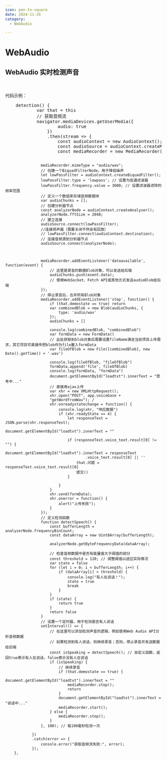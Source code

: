 ```yaml
---
icon: pen-to-square
date: 2024-11-26
category:
  - WebAudio

---
```


# WebAudio

## WebAudio 实时检测声音

<div><br/><br/>代码示例：</div>
<pre>
    detection() {
			var that = this
			// 获取音频流
			navigator.mediaDevices.getUserMedia({
					audio: true
				})
				.then(stream => {
					const audioContext = new AudioContext();
					const audioSource = audioContext.createMediaStreamSource(stream);
					const mediaRecorder = new MediaRecorder(stream);
		
					
					mediaRecorder.mimeType = "audio/wav";
					// 创建一个BiquadFilterNode，用于降低噪声
					let lowPassFilter = audioContext.createBiquadFilter();
					lowPassFilter.type = 'lowpass'; // 设置为低通滤波器
					lowPassFilter.frequency.value = 3000; // 设置滤波器滤除的频率范围
					// 定义一个数组来存储音频数据块
					var audioChunks = [];
					// 创建分析器节点
					const analyzerNode = audioContext.createAnalyser();
					analyzerNode.fftSize = 2048;
					// 建立连接
					audioSource.connect(lowPassFilter);
					//连接扬声器（需要关闭不然会有回放）
					// lowPassFilter.connect(audioContext.destination);
					// 连接音频源到分析器节点
					audioSource.connect(analyzerNode);
					
	

					mediaRecorder.addEventListener('dataavailable', function(event) {
						// 这里是录音的数据Blob对象，可以发送给后端
						audioChunks.push(event.data);
						// 使用WebSocket、Fetch API或其他方式发送audioBlob给后端
					});
					// 停止录音后，合并所有Blob对象
					mediaRecorder.addEventListener('stop', function() {
						if (that.demostate == true) return
						var combinedBlob = new Blob(audioChunks, {
							type: 'audio/wav'
						});
						audioChunks = []

						console.log(combinedBlob, "combinedBlob")
						var formData = new FormData()
						// 此处获取到blob对象后需要设置fileName满足当前项目上传需求，其它项目可直接传把blob作为file塞入formData
						var fileOfBlob = new File([combinedBlob], new Date().getTime() + '.wav')

						console.log(fileOfBlob, "fileOfBlob")
						formData.append('file', fileOfBlob)
						console.log(formData, "formData")
						document.getElementById("loadtxt").innerText = "思考中..."
						// 直接用ajax上传
						var xhr = new XMLHttpRequest();
						xhr.open("POST", app.voicebase +
						"getWordfromWav"); /
						xhr.onreadystatechange = function() {
							console.log(xhr, "响应数据")
							if (xhr.readyState == 4) {
								let responseText = JSON.parse(xhr.responseText);
								document.getElementById("loadtxt").innerText = ""

								if (responseText.voice_text.result[0] != "") {
									document.getElementById("loadtxt").innerText = responseText
										.voice_text.result[0] || ''
									that.问题 = responseText.voice_text.result[0]
									提交()
								}

							}
						}
						xhr.send(formData);
						xhr.onerror = function() {
							alert("上传失败");
						}
					});
					// 定义检测函数
					function detectSpeech() {
						const bufferLength = analyzerNode.frequencyBinCount;
						const dataArray = new Uint8Array(bufferLength);

						analyzerNode.getByteFrequencyData(dataArray);

						// 检查音频数据中是否有能量值大于阈值的部分
						const threshold = 120; // 调整阈值以适应实际情况
						var state = false
						for (let i = 0; i < bufferLength; i++) {
							if (dataArray[i] > threshold) {
								console.log("有人在说话！");
								state = true
								break
							}
						}
						if (state) {
							return true
						}
						return false
					}
					// 设置一个定时器，用于检测是否有人说话
					setInterval(() => {
						// 在这里可以添加检测声音的逻辑，例如使用Web Audio API分析音频数据
						// 如果检测到有人说话，则继续录音；否则，停止录音并发送数据给后端
						const isSpeaking = detectSpeech(); // 自定义函数，返回true表示有人在说话，false表示没有人在说话
						if (isSpeaking) {
							// 继续录音
							if (that.demostate == true) {
								document.getElementById("loadtxt").innerText = ""
								mediaRecorder.stop();
								return
							}
							document.getElementById("loadtxt").innerText = "说话中..."
							mediaRecorder.start();
						} else {
							mediaRecorder.stop();
						}
					}, 100); // 每100毫秒检测一次

				})
				.catch(error => {
					console.error("获取音频流失败:", error);
				});
		},
</pre>